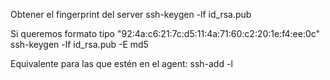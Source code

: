 Obtener el fingerprint del server
ssh-keygen -lf id_rsa.pub

Si queremos formato tipo "92:4a:c6:21:7c:d5:11:4a:71:60:c2:20:1e:f4:ee:0c"
ssh-keygen -lf id_rsa.pub -E md5

Equivalente para las que estén en el agent:
ssh-add -l

